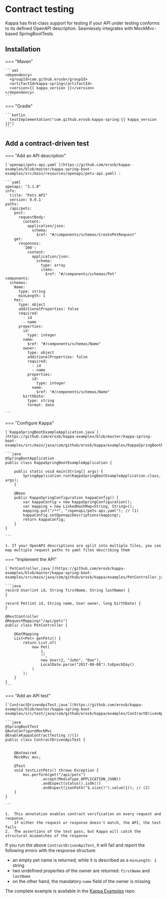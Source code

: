 # Contract testing


Kappa has first-class support for testing if your API under testing conforms to its defined OpenAPI description. Seamlessly integrates with MockMvc-based SpringBootTests.

## Installation

=== "Maven"

    ```xml
    <dependency>
      <groupId>com.github.erosb</groupId>
      <artifactId>kappa-spring</artifactId>
      <version>{{ kappa_version }}</version>
    </dependency>
    ```

=== "Gradle"

    ```kotlin
      testImplementation("com.github.erosb:kappa-spring:{{ kappa_version }}")
    ```



## Add a contract-driven test

=== "Add an API description"

    [`openapi/pets-api.yaml`](https://github.com/erosb/kappa-examples/blob/master/kappa-spring-boot-examples/src/main/resources/openapi/pets-api.yaml) :

    ```yaml
    openapi: "3.1.0"
    info:
      title: "Pets API"
      version: 0.0.1
    paths:
      /api/pets:
        post:
          requestBody:
            content:
              application/json:
                schema:
                  $ref: "#/components/schemas/CreatePetRequest"
        get:
          responses:
            '200':
              content:
                application/json:
                  schema:
                    type: array
                    items:
                      $ref: "#/components/schemas/Pet"
    components:
      schemas:
        Name:
          type: string
          minLength: 1
        Pet:
          type: object
          additionalProperties: false
          required:
            - id
            - name
          properties:
            id:
              type: integer
            name:
              $ref: "#/components/schemas/Name"
            owner:
              type: object
              additionalProperties: false
              required:
                - id
                - name
              properties:
                id:
                  type: integer
                name:
                  $ref: "#/components/schemas/Name"
            birthDate:
              type: string
              format: date

    ```
=== "Configure Kappa"

    [`KappaSpringBootExampleApplication.java`](https://github.com/erosb/kappa-examples/blob/master/kappa-spring-boot-examples/src/main/java/com/github/erosb/kappa/examples/KappaSpringBootExampleApplication.java):

    ```java
    @SpringBootApplication
    public class KappaSpringBootExampleApplication {

    	public static void main(String[] args) {
    		SpringApplication.run(KappaSpringBootExampleApplication.class, args);
    	}

    	@Bean
    	public KappaSpringConfiguration kappaConfig() {
    		var kappaConfig = new KappaSpringConfiguration();
    		var mapping = new LinkedHashMap<String, String>();
    		mapping.put("/**", "/openapi/pets-api.yaml"); // (1)
    		kappaConfig.setOpenapiDescriptions(mapping);
    		return kappaConfig;
    	}
    }

    ```

    1. If your OpenAPI descriptions are split into multiple files, you can map multiple request paths to yaml files describing them

=== "Implement the API"

    [`PetController.java`](https://github.com/erosb/kappa-examples/blob/master/kappa-spring-boot-examples/src/main/java/com/github/erosb/kappa/examples/PetController.java):

    ```java
    record User(int id, String firstName, String lastName) {
    }

    record Pet(int id, String name, User owner, long birthDate) {
    }

    @RestController
    @RequestMapping("/api/pets")
    public class PetController {

        @GetMapping
        List<Pet> getPets() {
            return List.of(
                new Pet(
                    1,
                    "",
                    new User(2, "John", "Doe"),
                    LocalDate.parse("2017-08-08").toEpochDay()
                )
            );
        }
    }
    ```

=== "Add an API test"

    [`ContractDrivenApiTest.java`](https://github.com/erosb/kappa-examples/blob/master/kappa-spring-boot-examples/src/test/java/com/github/erosb/kappa/examples/ContractDrivenApiTest.java):

    ```java
    @SpringBootTest
    @AutoConfigureMockMvc
    @EnableKappaContractTesting //(1)
    public class ContractDrivenApiTest {


        @Autowired
        MockMvc mvc;

        @Test
        void testListPets() throws Exception {
            mvc.perform(get("/api/pets")
                    .accept(MediaType.APPLICATION_JSON))
                    .andExpect(status().isOk())
                    .andExpect(jsonPath("$.size()").value(1)); // (2)
        }
    }

    ```

    1.  This annotation enables contract verification on every request and response.
        If either the request or response doesn't match, the API, the test fails
    2.  The assertions of the test pass, but Kappa will catch the structural mismatches of the response



If you run the above `ContractDrivenApiTest`, it will fail and report the following errors with the response structure:

 * an empty pet name is returned, while it is described as a `minLength: 1` string
 * two undefined properties of the owner are returned: `firstName` and `lastName`
 * on the other hand, the mandatory `name` field of the owner is missing


The complete example is available in the [Kappa Examples](https://github.com/erosb/kappa-examples/tree/master/kappa-spring-boot-examples) repo.
